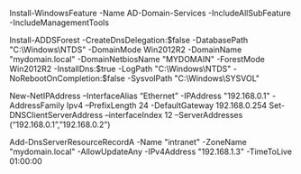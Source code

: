 Install-WindowsFeature -Name AD-Domain-Services -IncludeAllSubFeature -IncludeManagementTools

Install-ADDSForest -CreateDnsDelegation:$false -DatabasePath "C:\Windows\NTDS" -DomainMode Win2012R2 -DomainName "mydomain.local" -DomainNetbiosName "MYDOMAIN" -ForestMode Win2012R2 -InstallDns:$true -LogPath "C:\Windows\NTDS" -NoRebootOnCompletion:$false -SysvolPath "C:\Windows\SYSVOL"

New-NetIPAddress –InterfaceAlias “Ethernet” -IPAddress "192.168.0.1" -AddressFamily Ipv4 –PrefixLength 24 -DefaultGateway 192.168.0.254
Set-DNSClientServerAddress –interfaceIndex 12 –ServerAddresses (“192.168.0.1”,”192.168.0.2”)

Add-DnsServerResourceRecordA -Name "intranet" -ZoneName "mydomain.local" -AllowUpdateAny -IPv4Address "192.168.1.3" -TimeToLive 01:00:00